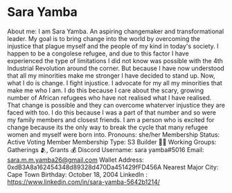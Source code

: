 # Sara Yamba

About me: I am Sara Yamba. An aspiring changemaker and transformational leader. My goal is to bring change into the world by overcoming the injustice that plague myself and the people of my kind in today's society. I happen to be a congolese refugee, and due to this factor I have experienced the type of limitations I did not know was possible with the 4th Industrial Revolution around the corner. But because I have now understood that all my minorities make me stronger I have decided to stand up. Now, what I do is change. I fight injustice. I advocate for my all my minorities that make me who I am. I do this because I care about the scary, growing number of African refugees who have not realised what I have realised. That change is possible and they can overcome whaterver injustice they are faced with too. I do this because I was a part of that number and so were my family members and closest friends. I am a person who is excited for change because its the only way to break the cycle that many refugee women and myself were born into.
Pronouns: she/her
Membership Status: Active Voting Member
Membership Type: S3 Builder 🧑‍🚀
Working Groups: Gatherings 🫂, Grants 💰
Discord Username: sara yamba#5016
Email: sara.m.m.yamba26@gmail.com
Wallet Address: 0xdB3A8a162454348d89328d470Da451429fFD456A
Nearest Major City: Cape Town
Birthday: October 18, 2004
LinkedIn : https://www.linkedin.com/in/sara-yamba-5642b1214/